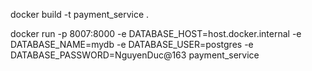 docker build -t payment_service .

docker run -p 8007:8000 -e DATABASE_HOST=host.docker.internal -e DATABASE_NAME=mydb -e DATABASE_USER=postgres -e DATABASE_PASSWORD=NguyenDuc@163 payment_service